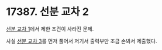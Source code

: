 # 17387. 선분 교차 2

[선분 교차 1](./17386.md)에서 제한 조건이 사라진 문제.

사실 [선분 교차 3](./20149.md)를 먼저 풀어서 저기서 출력부만 조금 손봐서 제출했다.
